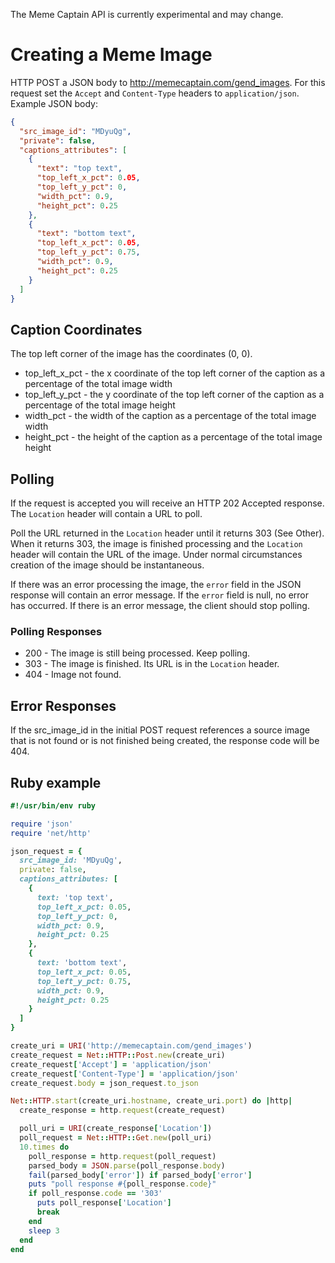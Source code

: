 The Meme Captain API is currently experimental and may change.

# Creating a Meme Image

HTTP POST a JSON body to http://memecaptain.com/gend_images. For this
request set the `Accept` and `Content-Type` headers to `application/json`.
Example JSON body:

```json
{
  "src_image_id": "MDyuQg",
  "private": false,
  "captions_attributes": [
    {
      "text": "top text",
      "top_left_x_pct": 0.05,
      "top_left_y_pct": 0,
      "width_pct": 0.9,
      "height_pct": 0.25
    },
    {
      "text": "bottom text",
      "top_left_x_pct": 0.05,
      "top_left_y_pct": 0.75,
      "width_pct": 0.9,
      "height_pct": 0.25
    }
  ]
}
```

## Caption Coordinates

The top left corner of the image has the coordinates (0, 0).

- top_left_x_pct - the x coordinate of the top left corner of the caption as a percentage of the total image width
- top_left_y_pct - the y coordinate of the top left corner of the caption as a percentage of the total image height
- width_pct - the width of the caption as a percentage of the total image width
- height_pct - the height of the caption as a percentage of the total image height

## Polling

If the request is accepted you will receive an HTTP 202 Accepted response.
The `Location` header will contain a URL to poll.

Poll the URL returned in the `Location` header until it returns 303 (See
Other). When it returns 303, the image is finished processing and the
`Location` header will contain the URL of the image. Under normal
circumstances creation of the image should be instantaneous.

If there was an error processing the image, the `error` field in the
JSON response will contain an error message. If the `error` field is null,
no error has occurred. If there is an error message, the client should stop
polling.

### Polling Responses

* 200 - The image is still being processed. Keep polling.
* 303 - The image is finished. Its URL is in the `Location` header.
* 404 - Image not found.

## Error Responses

If the src_image_id in the initial POST request references a source image
that is not found or is not finished being created, the response code will
be 404.

## Ruby example

```ruby
#!/usr/bin/env ruby

require 'json'
require 'net/http'

json_request = {
  src_image_id: 'MDyuQg',
  private: false,
  captions_attributes: [
    {
      text: 'top text',
      top_left_x_pct: 0.05,
      top_left_y_pct: 0,
      width_pct: 0.9,
      height_pct: 0.25
    },
    {
      text: 'bottom text',
      top_left_x_pct: 0.05,
      top_left_y_pct: 0.75,
      width_pct: 0.9,
      height_pct: 0.25
    }
  ]
}

create_uri = URI('http://memecaptain.com/gend_images')
create_request = Net::HTTP::Post.new(create_uri)
create_request['Accept'] = 'application/json'
create_request['Content-Type'] = 'application/json'
create_request.body = json_request.to_json

Net::HTTP.start(create_uri.hostname, create_uri.port) do |http|
  create_response = http.request(create_request)

  poll_uri = URI(create_response['Location'])
  poll_request = Net::HTTP::Get.new(poll_uri)
  10.times do
    poll_response = http.request(poll_request)
    parsed_body = JSON.parse(poll_response.body)
    fail(parsed_body['error']) if parsed_body['error']
    puts "poll response #{poll_response.code}"
    if poll_response.code == '303'
      puts poll_response['Location']
      break
    end
    sleep 3
  end
end
```
